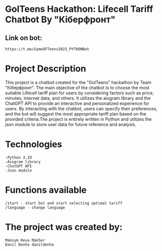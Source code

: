 # GoITeens Hackathon: Lifecell Tariff Chatbot By "Кіберфронт"
## Link on bot:
    https://t.me/GameOFTeens2023_PYTHONBot
    
# Project Description

This project is a chatbot created for the "GoITeens" hackathon by Team "Кіберфронт". The main objective of the chatbot is to choose the most suitable Lifecell tariff plan for users by considering factors such as price, minutes, internet data, and others. It utilizes the aiogram library and the ChatGPT API to provide an interactive and personalized experience for users. By interacting with the chatbot, users can specify their preferences, and the bot will suggest the most appropriate tariff plan based on the provided criteria.The project is entirely written in Python and utilizes the json module to store user data for future reference and analysis.

# Technologies

    -Python 3.10
    -Aiogram library
    -ChatGPT API
    -Json module
    
# Functions available

    /start - start bot and start selecting optimal tariff
    /language - change language
# The project was created by: 
    Maksym Reva Mak5er
    Danil Denha danildenha
